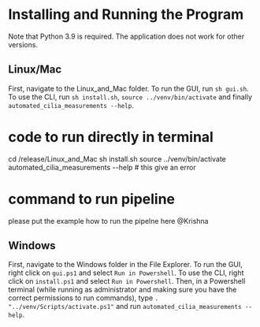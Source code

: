 # Installing and Running the Program

Note that Python 3.9 is required. The application does not work for other versions.

## Linux/Mac

First, navigate to the Linux_and_Mac folder. To run the GUI, run `sh gui.sh`. To use the CLI,  run `sh install.sh`, `source ../venv/bin/activate` and finally `automated_cilia_measurements --help`.

# code to run directly in terminal
cd /release/Linux_and_Mac
sh install.sh
source ../venv/bin/activate
automated_cilia_measurements --help # this give an error

# command to run pipeline
please put the example how to run the pipelne here @Krishna

## Windows

First, navigate to the Windows folder in the File Explorer.  To run the GUI, right click on `gui.ps1` and select `Run in Powershell`.  To use the CLI, right click on `install.ps1` and select `Run in Powershell`.  Then, in a Powershell terminal (while running as administrator and making sure you have the correct permissions to run commands), type `. "../venv/Scripts/activate.ps1"` and run `automated_cilia_measurements --help`.

